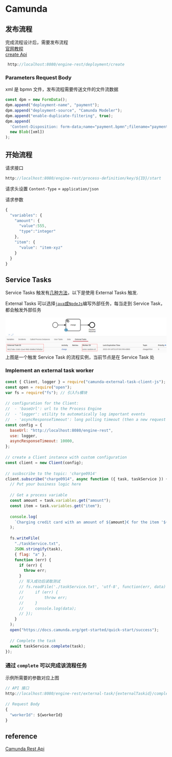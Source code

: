 # Camunda

## 发布流程

完成流程设计后，需要发布流程  
 [官网教程](https://docs.camunda.org/get-started/quick-start/deploy/)  
 [create Api](https://docs.camunda.org/manual/7.17/reference/rest/deployment/post-deployment/)

```javascript
 http://localhost:8080/engine-rest/deployment/create
```

### Parameters Request Body

xml 是 bpmn 文件，发布流程需要传送文件的文件流数据

```javascript
const dpm = new FormData();
dpm.append("deployment-name", "payment");
dpm.append("deployment-source", "Camunda Modeler");
dpm.append("enable-duplicate-filtering", true);
dpm.append(
  'Content-Disposition: form-data;name="payment.bpmn";filename="payment.bpmn";Content-Type: text/xml',
  new Blob([xml])
);
```

## 开始流程

请求接口

```javascript
http://localhost:8080/engine-rest/process-definition/key/${ID}/start
```

请求头设置 `Content-Type` = `application/json`

请求参数

```javascript
{
  "variables": {
    "amount": {
      "value":555,
      "type":"integer"
    },
    "item": {
      "value": "item-xyz"
    }
  }
}
```

## Service Tasks

Service Tasks 触发有[几种方法](https://docs.camunda.org/manual/latest/reference/bpmn20/tasks/service-task/)，以下是使用 External Tasks 触发.

External Tasks 可以选择[`java`或`NodeJs`](https://docs.camunda.org/get-started/quick-start/service-task/)编写外部任务，每当走到 Service Task，都会触发外部任务

![workerId](./externalTask.jpg)  
上图是一个触发 Service Task 的流程实例，当前节点是在 Service Task 处

### Implement an external task worker

```javascript
const { Client, logger } = require("camunda-external-task-client-js");
const open = require("open");
var fs = require("fs"); // 引入fs模块

// configuration for the Client:
//  - 'baseUrl': url to the Process Engine
//  - 'logger': utility to automatically log important events
//  - 'asyncResponseTimeout': long polling timeout (then a new request will be issued)
const config = {
  baseUrl: "http://localhost:8080/engine-rest",
  use: logger,
  asyncResponseTimeout: 10000,
};

// create a Client instance with custom configuration
const client = new Client(config);

// susbscribe to the topic: 'charge0914'
client.subscribe("charge0914", async function ({ task, taskService }) {
  // Put your business logic here

  // Get a process variable
  const amount = task.variables.get("amount");
  const item = task.variables.get("item");

  console.log(
    `Charging credit card with an amount of ${amount}€ for the item '${item}'...`
  );

  fs.writeFile(
    "./taskService.txt",
    JSON.stringify(task),
    { flag: "a" },
    function (err) {
      if (err) {
        throw err;
      }
      // 写入成功后读取测试
      // fs.readFile('./taskService.txt', 'utf-8', function(err, data) {
      //     if (err) {
      //         throw err;
      //     }
      //     console.log(data);
      // });
    }
  );
  open("https://docs.camunda.org/get-started/quick-start/success");

  // Complete the task
  await taskService.complete(task);
});
```

### 通过 `complete` 可以完成该流程任务

示例所需要的参数对应上图

```javascript
// API 接口
http://localhost:8080/engine-rest/external-task/{externalTaskid}/complete

// Request Body
{
  "workerId": ${workerId}
}
```

## reference

[Camunda Rest Api](https://docs.camunda.org/manual/7.17/reference/rest/overview/)
